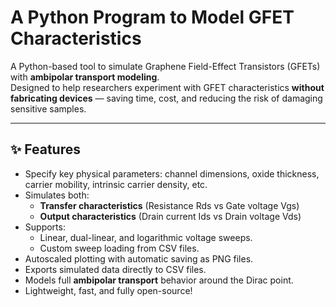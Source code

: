 # A Python Program to Model GFET Characteristics

A Python-based tool to simulate Graphene Field-Effect Transistors (GFETs) with **ambipolar transport modeling**.  
Designed to help researchers experiment with GFET characteristics **without fabricating devices** — saving time, cost, and reducing the risk of damaging sensitive samples.

---
## ✨ Features

- Specify key physical parameters: channel dimensions, oxide thickness, carrier mobility, intrinsic carrier density, etc.
- Simulates both:
  - **Transfer characteristics** (Resistance Rds vs Gate voltage Vgs)
  - **Output characteristics** (Drain current Ids vs Drain voltage Vds)
- Supports:
  - Linear, dual-linear, and logarithmic voltage sweeps.
  - Custom sweep loading from CSV files.
- Autoscaled plotting with automatic saving as PNG files.
- Exports simulated data directly to CSV files.
- Models full **ambipolar transport** behavior around the Dirac point.
- Lightweight, fast, and fully open-source!


